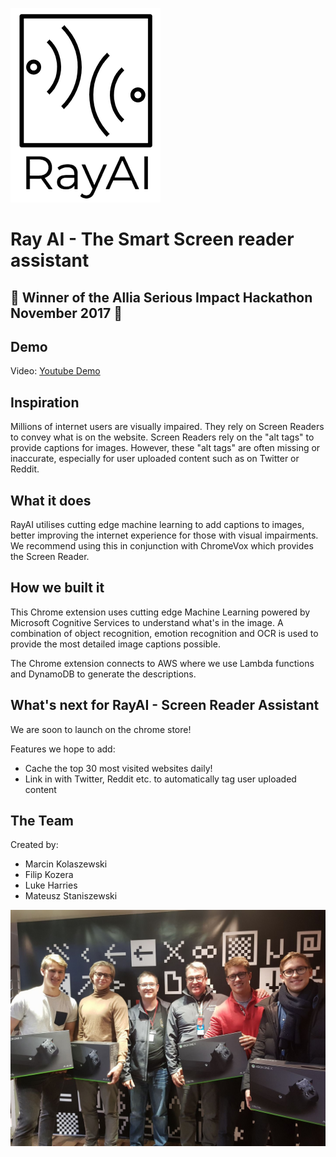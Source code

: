 ![Ray AI Logo](RayAI-logo.png)

# Ray AI - The Smart Screen reader assistant
## **:tada: Winner of the Allia Serious Impact Hackathon November 2017 :tada:**

## Demo
Video: [Youtube Demo](https://www.youtube.com/watch?v=SesPIkT-Sn8)


## Inspiration
Millions of internet users are visually impaired. They rely on Screen Readers to convey what is on the website. Screen Readers rely on the "alt tags" to provide captions for images. However, these "alt tags" are often missing or inaccurate, especially for user uploaded content such as on Twitter or Reddit.

## What it does
RayAI utilises cutting edge machine learning to add captions to images, better improving the internet experience for those with visual impairments. We recommend using this in conjunction with ChromeVox which provides the Screen Reader.

## How we built it

This Chrome extension uses cutting edge Machine Learning powered by Microsoft Cognitive Services to understand what's in the image. A combination of object recognition, emotion recognition and OCR is used to provide the most detailed image captions possible.

The Chrome extension connects to AWS where we use Lambda functions and DynamoDB to generate the descriptions.

## What's next for RayAI - Screen Reader Assistant

We are soon to launch on the chrome store!

Features we hope to add:
- Cache the top 30 most visited websites daily!
- Link in with Twitter, Reddit etc. to automatically tag user uploaded content

## The Team

Created by:
- Marcin Kolaszewski
- Filip Kozera
- Luke Harries
- Mateusz Staniszewski

![The team](26910452_10211013117391959_1735074432164593266_o.jpg)
